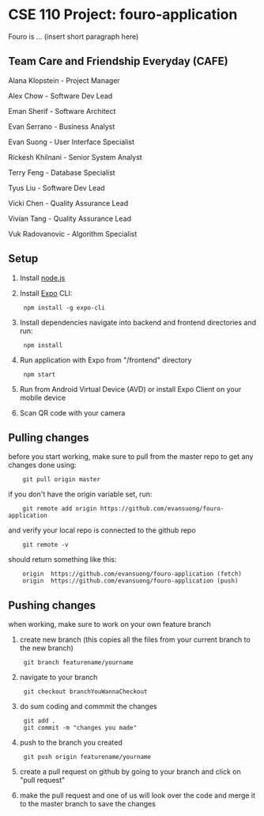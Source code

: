 # CSE 110 Project: fouro-application

Fouro is ... (insert short paragraph here)

## Team Care and Friendship Everyday (CAFE)

Alana Klopstein - Project Manager

Alex Chow - Software Dev Lead

Eman Sherif - Software Architect

Evan Serrano - Business Analyst

Evan Suong - User Interface Specialist

Rickesh Khilnani - Senior System Analyst

Terry Feng - Database Specialist

Tyus Liu - Software Dev Lead

Vicki Chen - Quality Assurance Lead

Vivian Tang - Quality Assurance Lead

Vuk Radovanovic - Algorithm Specialist

## Setup

1. Install [node.js](https://nodejs.org/en/)
2. Install [Expo](https://docs.expo.io/) CLI:

        npm install -g expo-cli

3. Install dependencies
navigate into backend and frontend directories and run:

        npm install

4. Run application with Expo from "/frontend" directory

        npm start

5. Run from Android Virtual Device (AVD) or install Expo Client on your mobile device
6. Scan QR code with your camera

## Pulling changes

before you start working, make sure to pull from the master repo to get any changes done using:

        git pull origin master

if you don't have the origin variable set, run:

        git remote add origin https://github.com/evansuong/fouro-application

and verify your local repo is connected to the github repo

        git remote -v

should return something like this:

        origin  https://github.com/evansuong/fouro-application (fetch)
        origin  https://github.com/evansuong/fouro-application (push)

## Pushing changes

when working, make sure to work on your own feature branch

1. create new branch (this copies all the files from your current branch to the new branch)

        git branch featurename/yourname

2. navigate to your branch

        git checkout branchYouWannaCheckout

3. do sum coding and commmit the changes

        git add .
        git commit -m "changes you made"

4. push to the branch you created

        git push origin featurename/yourname

5. create a pull request on github by going to your branch and click on "pull request"
6. make the pull request and one of us will look over the code and merge it to the master branch to save the changes
